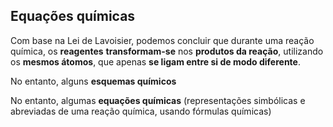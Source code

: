 ## Equações químicas
Com base na Lei de Lavoisier, podemos concluir que durante uma reação química, os **reagentes** **transformam-se** nos **produtos da reação**, utilizando os **mesmos átomos**, que apenas **se ligam entre si de modo diferente**.

No entanto, alguns **esquemas químicos**

No entanto, algumas **equações químicas** (representações simbólicas e abreviadas de uma reação química, usando fórmulas químicas)